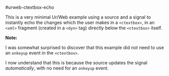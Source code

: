 #urweb-ctextbox-echo

This is a very minimal Ur/Web example using a source and a signal to instantly echo the changes which the user makes in a `<ctextbox>`, in an `<xml>` fragment (created in a `<dyn>` tag) directly below the `<ctextbox>` itself.

**Note:**

I was somewhat surprised to discover that this example did *not* need to use an `onkeyup` event in the `<ctextbox>`. 

I now understand that this is because the source updates the signal *automatically*, with no need for an `onkeyup` event.